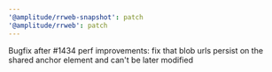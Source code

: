 ```yaml
---
'@amplitude/rrweb-snapshot': patch
'@amplitude/rrweb': patch
---
```


Bugfix after #1434 perf improvements: fix that blob urls persist on the shared anchor element and can't be later modified
